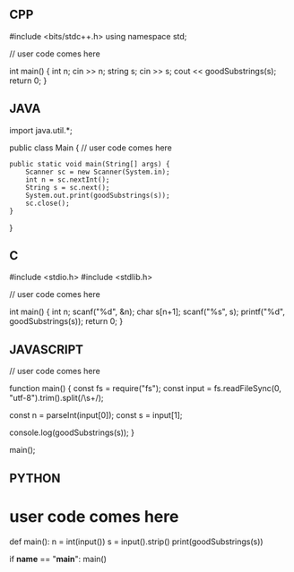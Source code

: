 ## CPP

#include <bits/stdc++.h>
using namespace std;

// user code comes here

int main() {
    int n;
    cin >> n;
    string s;
    cin >> s;
    cout << goodSubstrings(s);
    return 0;
}

## JAVA

import java.util.*;

public class Main {
    // user code comes here

    public static void main(String[] args) {
        Scanner sc = new Scanner(System.in);
        int n = sc.nextInt();
        String s = sc.next();
        System.out.print(goodSubstrings(s));
        sc.close();
    }
}

## C

#include <stdio.h>
#include <stdlib.h>

// user code comes here

int main() {
    int n;
    scanf("%d", &n);
    char s[n+1];
    scanf("%s", s);
    printf("%d", goodSubstrings(s));
    return 0;
}

## JAVASCRIPT

// user code comes here

function main() {
  const fs = require("fs");
  const input = fs.readFileSync(0, "utf-8").trim().split(/\s+/);

  const n = parseInt(input[0]);
  const s = input[1];

  console.log(goodSubstrings(s));
}

main();

## PYTHON

# user code comes here

def main():
    n = int(input())
    s = input().strip()
    print(goodSubstrings(s))

if __name__ == "__main__":
    main()
